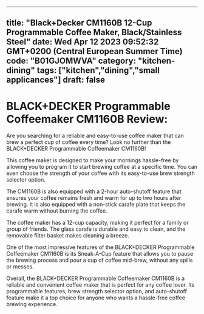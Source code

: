 
---
title: "Black+Decker CM1160B 12-Cup Programmable Coffee Maker, Black/Stainless Steel" 
date: Wed Apr 12 2023 09:52:32 GMT+0200 (Central European Summer Time)
code: "B01GJOMWVA"
category: "kitchen-dining"
tags: ["kitchen","dining","small applicances"] 
draft: false
---
    
# **BLACK+DECKER Programmable Coffeemaker CM1160B Review:**

Are you searching for a reliable and easy-to-use coffee maker that can brew a perfect cup of coffee every time? Look no further than the BLACK+DECKER Programmable Coffeemaker CM1160B!

This coffee maker is designed to make your mornings hassle-free by allowing you to program it to start brewing coffee at a specific time. You can even choose the strength of your coffee with its easy-to-use brew strength selector option.

The CM1160B is also equipped with a 2-hour auto-shutoff feature that ensures your coffee remains fresh and warm for up to two hours after brewing. It is also equipped with a non-stick carafe plate that keeps the carafe warm without burning the coffee.

The coffee maker has a 12-cup capacity, making it perfect for a family or group of friends. The glass carafe is durable and easy to clean, and the removable filter basket makes cleaning a breeze.

One of the most impressive features of the BLACK+DECKER Programmable Coffeemaker CM1160B is its Sneak-A-Cup feature that allows you to pause the brewing process and pour a cup of coffee mid-brew, without any spills or messes.

Overall, the BLACK+DECKER Programmable Coffeemaker CM1160B is a reliable and convenient coffee maker that is perfect for any coffee lover. Its programmable features, brew strength selector option, and auto-shutoff feature make it a top choice for anyone who wants a hassle-free coffee brewing experience.